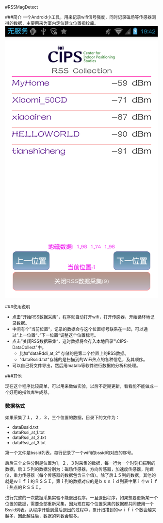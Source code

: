 #RSSMagDetect

###简介
一个Android小工具，用来记录wifi信号强度，同时记录磁场等传感器测得的数据，主要用来为室内定位建立位置指纹库。
![](https://raw.githubusercontent.com/jiangqideng/resources/master/device-2014-12-07-164903.png)

###使用说明

+ 点击“开始RSS数据采集”，程序就自动打开wifi，打开传感器，开始循环地记录数据。
+ 中间有个”当前位置“，记录的数据会与这个位置标号联系在一起，可以通过”上一位置“、”下一位置“调整这个位置标号。
+ 点击”关闭RSS数据采集“，这时数据将会存入本地目录"\CIPS-DataCollect"中。
	+ 比如"dataRddi\_at\_2" 存储的是第二个位置上的RSS数据。
	+ "dataBssid.txt"存储的是扫描到的WiFi热点的各种信息，及其顺序。
+ 可以自己将文件导出，然后用matalb等软件进行数据的分析和处理。

###其他

现在这个程序比较简单，可以用来做做实验，以后不定期更新，看看能不能做成一个好用的指纹库生成器。

### 数据格式

如果采集了１，２，３，三个位置的数据，目录下的文件为：

+ dataBssid.txt
+ dataRssi\_at\_1.txt
+ dataRssi\_at\_2.txt
+ dataRssi\_at\_3.txt

第一个文件是bssid列表，每行记录了一个wifi的bssid和对应的序号。

后后三个文件分别是位置为1，２，３时采集的数据，每一行为一个时刻扫描到的数据，后１５列的数据分别为：磁场传感器，方向传感器，加速度传感器，陀螺仪，重力传感器（每个传感器的数据包含三个值）。除了后１５列的数据，其他的就是ｗｉｆｉ的ＲＳＳＩ，第ｉ列的数据对应的是ｂｓｓｉｄ列表中第ｉ个ｗｉｆｉ热点的ＲＳＳＩ。

进行完整的一次数据采集实验不能退出程序，一旦退出程序，如果想要更新某一个位置的数据，需要全部重新采集，因为现在每个位置采集的数据都共同使用一个Bssid列表。从程序开启到最后退出的过程中，累计扫描到的ｗｉｆｉ个数会越来越多，因此越往后，数据的列数会越多。